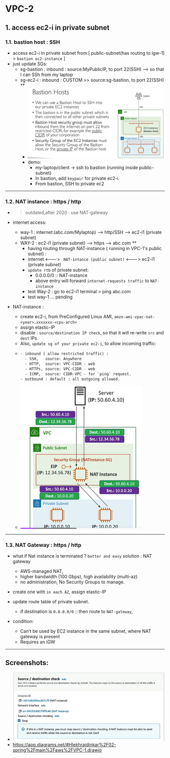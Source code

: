 # VPC-2

## 1. access ec2-i in private subnet
### 1.1. bastion host : SSH 
- access ec2-i in private subnet from  [ public-subnet(has routing to igw-1) > `bastion ec2-instance` ]
- just update SGs:
  - sg-bastion : inbound : source:MyPublicIP, to port 22(SSH) --> so that I can SSh from my laptop
  - sg-ec2-i : inbound : CUSTOM >> source:sg-bastion, to port 22(SSH) **
    - ![img_2.png](../img/vpc-1/img_2.png)
    - demo:
      - my-laptop/client  -> ssh to bastion (running inside public-subnet)
      - In bastion, add `keypair` for private ec2-i.
      - From bastion,  SSH to private ec2

---
### 1.2. NAT instance : https / http
- > outdated,after 2020 : use NAT-gateway 
- internet access:
  - way-1 : internet:(abc.com/Mylaptop) --> http/SSH -->  ec2-i1 (private subnet)
  - WAY-2 : ec2-i1 (private subnet) --> https --> abc.com **
    - having routing through NAT-instance ( running in VPC-1's public subnet) :
    - internet <---> ` NAT-intance (public subnet)` <--->  ec2-i1 (private subnet)
    - `update rtb` of private subnet:
      - 0.0.0.0/0  ::  NAT-instance
      - above entry will forward  `internet-requests traffic` to `NAT-instance`
    - test Way-2 : go to ec2-i1 terminal > ping abc.com
    - test way-1 ... pending

- NAT-instance :
  - create ec2-i, from PreConfigured Linux AMI, `amzn-ami-vpac-nat-<year>.xxxxxxx-<cpu-arch>`
  - assign elastic-IP
  - disable : `source/destination IP check`, so that it will re-write `src` and `dest` IPs.
  - Also, `update sg of your private ec2-i`, to allow incoming traffic:
  - ```
    - inbound ( allow restricted traffic) : 
      - SSH,   source: Anywhere
      - HTTP,  source: VPC-CIDR - web
      - HTTPs, source: VPC-CIDR - web
      - ICMP,  source: CIDR-VPC - for `ping` request.
    - outbound : default : all outgoing allowed.
    ```
  - ![img_3.png](../img/vpc-1/img_3.png)

---
### 1.3. NAT Gateway : https / http
- what if Nat instance is terminated ? `better and easy` solution : NAT gateway
  - AWS-managed NAT, 
  - higher bandwidth (100 Gbps), high availability (multi-az)
  - no administration, No Security Groups to manage. 
- create one with `in each AZ`, assign elastic-IP
- update route table of private subnet.
  - if destination is `0.0.0.0/0`  ::  then route to `NAT-gateway`,

- condition:
  - Can’t be used by EC2 instance in the same subnet, where NAT gateway is present
  - Requires an IGW

---
## Screenshots:
- ![img_4.png](../img/vpc-1/img_4.png)
- https://app.diagrams.net/#Hlekhrajdinkar%2F02-spring%2Fmain%2Faws%2FVPC-1.drawio


